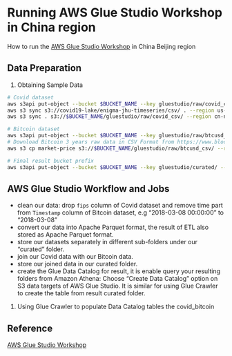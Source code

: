 # Running AWS Glue Studio Workshop in China region

How to run the [AWS Glue Studio Workshop](https://glue-studio.workshop.aws/0_introduction.html) in China Beijing region

## Data Preparation
1. Obtaining Sample Data
```bash
# Covid dataset
aws s3api put-object --bucket $BUCKET_NAME --key gluestudio/raw/covid_csv/ --region cn-north-1 --profile china
aws s3 sync s3://covid19-lake/enigma-jhu-timeseries/csv/ . --region us-east-1 --profile global
aws s3 sync . s3://$BUCKET_NAME/gluestudio/raw/covid_csv/ --region cn-north-1 --profile china

# Bitcoin dataset
aws s3api put-object --bucket $BUCKET_NAME --key gluestudio/raw/btcusd_csv/ --region cn-north-1 --profile china
# Download Bitcoin 3 years raw data in CSV Format from https://www.blockchain.com/charts/market-price
aws s3 cp market-price s3://$BUCKET_NAME/gluestudio/raw/btcusd_csv/ --region cn-north-1 --profile china

# Final result bucket prefix
aws s3api put-object --bucket $BUCKET_NAME --key gluestudio/curated/ --region cn-north-1 --profile china
```

## AWS Glue Studio Workflow and Jobs
- clean our data: drop `fips` column of Covid dataset and remove time part from `Timestamp` column of Bitcoin dataset, e.g “2018-03-08 00:00:00” to “2018-03-08”
- convert our data into Apache Parquet format, the result of ETL also stored as Apache Parquet format.
- store our datasets separately in different sub-folders under our “curated” folder.
- join our Covid data with our Bitcoin data.
- store our joined data in our curated folder.
- create the Glue Data Catalog for result, it is enable query your resulting folders from Amazon Athena: Choose “Create Data Catalog” option on S3 data targets of AWS Glue Studio. It is similar for using Glue Crawler to create the table from result curated folder.

1. Using Glue Crawler to populate Data Catalog tables the covid_bitcoin
## Reference
[AWS Glue Studio Workshop](https://glue-studio.workshop.aws/0_introduction.html)